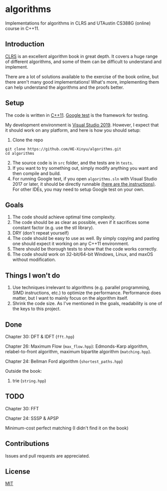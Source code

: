 # algorithms
Implementations for algorithms in CLRS and UTAustin CS388G (online) course in C++11.

## Introduction
[CLRS](https://en.wikipedia.org/wiki/Introduction_to_Algorithms) is an excellent algorithm book in great depth. It covers a huge range of different algorithms, and some of them can be difficult to understand and implement.

There are a lot of solutions available to the exercise of the book online, but there aren't many good implementations! What's more, implementing them can help understand the algorithms and the proofs better.

## Setup
The code is written in [C++11](https://en.cppreference.com/w/cpp/11). [Google test](https://github.com/google/googletest) is the framework for testing.

My development environment is [Visual Studio 2019](https://visualstudio.microsoft.com/vs/). However, I expect that it should work on any platform, and here is how you should setup:

1. Clone the repo
```
git clone https://github.com/HE-Xinyu/algorithms.git
cd algorithms
```
2. The source code is in `src` folder, and the tests are in `tests`.
3. If you want to try something out, simply modify anything you want and then compile and build.
4. For running Google test, if you open `algorithms.sln` with Visual Studio 2017 or later, it should be directly runnable [(here are the instructions)](https://docs.microsoft.com/en-us/visualstudio/test/how-to-use-google-test-for-cpp?view=vs-2019). For other IDEs, you may need to setup Google test on your own.

## Goals
1. The code should achieve optimal time complexity.
2. The code should be as clear as possible, even if it sacrifices some constant factor (e.g. use the stl library).
3. DRY (don't repeat yourself)
4. The code should be easy to use as well. By simply copying and pasting one should expect it working on any C++11 environment.
5. There should be thorough tests to show that the code works correctly.
6. The code should work on 32-bit/64-bit Windows, Linux, and maxOS without modification.

## Things I won't do
1. Use techniques irrelevant to algorithms (e.g. parallel programming, SIMD instructions, etc.) to optimize the performance. Performance does matter, but I want to mainly focus on the algorithm itself.
2. Shrink the code size. As I've mentioned in the goals, readability is one of the keys to this project.


## Done
Chapter 30: DFT & IDFT (`fft.hpp`)

Chapter 26: Maximum Flow (`max_flow.hpp`): Edmonds-Karp algorithm, relabel-to-front algorithm, maximum bipartite algorithm (`matching.hpp`).

Chapter 24: Bellman Ford algorithm (`shortest_paths.hpp`)

Outside the book:

1. trie (`string.hpp`)

## TODO
Chapter 30: FFT

Chapter 24: SSSP & APSP

Minimum-cost perfect matching (I didn't find it on the book)

## Contributions
Issues and pull requests are appreciated.

## License
[MIT](https://opensource.org/licenses/MIT)
